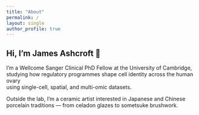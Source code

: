 ```yaml
---
title: "About"
permalink: /
layout: single
author_profile: true
---
```


## Hi, I’m James Ashcroft 👋

I’m a Wellcome Sanger Clinical PhD Fellow at the University of Cambridge,  
studying how regulatory programmes shape cell identity across the human ovary  
using single-cell, spatial, and multi-omic datasets.

Outside the lab, I’m a ceramic artist interested in Japanese and Chinese  
porcelain traditions — from celadon glazes to sometsuke brushwork.
